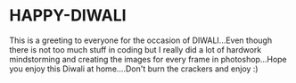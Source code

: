 # HAPPY-DIWALI
This is a greeting to everyone for the occasion of DIWALI...Even though there is not too much stuff in coding but I really did a lot of hardwork mindstorming and creating the images for every frame in photoshop...Hope you enjoy this Diwali at home....Don't burn the crackers and enjoy :)
